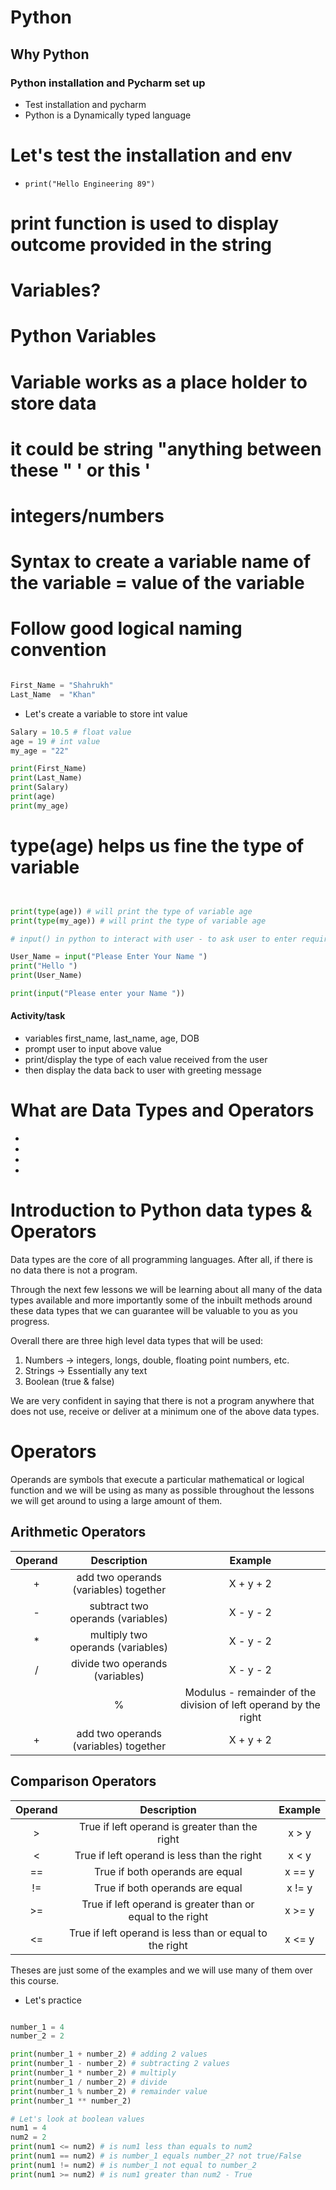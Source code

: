 # Python
## Why Python
### Python installation and Pycharm set up

- Test installation and pycharm 
- Python is a Dynamically typed language

# Let's test the installation and env

- `print("Hello Engineering 89")`
# print function is used to display outcome provided in the string
# Variables?
# Python Variables
# Variable works as a place holder to store data
# it could be string "anything between these " ' or this '
# integers/numbers
# Syntax to create a variable name of the variable = value of the variable
# Follow good logical naming convention
```python

First_Name = "Shahrukh"
Last_Name  = "Khan"
```
- Let's create a variable to store int value
```python
Salary = 10.5 # float value
age = 19 # int value
my_age = "22"

print(First_Name)
print(Last_Name)
print(Salary)
print(age)
print(my_age)
```
# type(age) helps us fine the type of variable
```python


print(type(age)) # will print the type of variable age
print(type(my_age)) # will print the type of variable age

# input() in python to interact with user - to ask user to enter required data

User_Name = input("Please Enter Your Name ")
print("Hello ")
print(User_Name)

print(input("Please enter your Name "))
```

#### Activity/task
- variables first_name, last_name, age, DOB
- prompt user to input above value
- print/display the type of each value received from the user
- then display the data back to user with greeting message

# What are Data Types and Operators

- 
- 
- 
- 
# Introduction to Python data types & Operators

Data types are the core of all programming languages. After all, if there is no data there is not a program.

Through the next few lessons we will be learning about all many of the data types available and more importantly some of the inbuilt methods around these data types that we can guarantee will be valuable to you as you progress.

Overall there are three high level data types that will be used:

1. Numbers -> integers, longs, double, floating point numbers, etc.
2. Strings -> Essentially any text
3. Boolean (true & false) 

We are very confident in saying that there is not a program anywhere that does not use, receive or deliver at a minimum one of the above data types.

# Operators

Operands are symbols that execute a particular mathematical or logical function and we will be using as many as possible throughout the lessons we will get around to using a large amount of them.

## Arithmetic Operators

| Operand    | Description                          | Example    |
|:---------: |:----------------------------:        |:--------:  |
|    +       | add two operands (variables) together| X + y + 2  |
|    -       | subtract two operands (variables)    | X - y - 2  |
|    *       | multiply two operands (variables)    | X - y - 2  |
|    /       | divide two operands (variables)      | X - y - 2  |
    |    %   | Modulus - remainder of the division of left operand by the right    | X - y - 2  |
|    +       | add two operands (variables) together| X + y + 2  |

## Comparison Operators

| Operand    | Description                          | Example         |
|:---------: |:----------------------------:        |:--------:       |
|    >       | True if left operand is greater than the right| x > y  |
|    <       | True if left operand is less than the right| x < y     |
|    ==      | True if both operands are equal            | x == y    |
|    !=      | True if both operands are equal            | x != y    |
|    >=      | True if left operand is greater than or equal to the right| x >= y     |
|    <=      | True if left operand is less than or equal to the right| x <= y     |



Theses are just some of the examples and we will use many of them over this course.

- Let's practice 
```python

number_1 = 4
number_2 = 2

print(number_1 + number_2) # adding 2 values
print(number_1 - number_2) # subtracting 2 values
print(number_1 * number_2) # multiply
print(number_1 / number_2) # divide
print(number_1 % number_2) # remainder value
print(number_1 ** number_2)

# Let's look at boolean values
num1 = 4
num2 = 2
print(num1 <= num2) # is num1 less than equals to num2
print(num1 == num2) # is number_1 equals number_2? not true/False
print(num1 != num2) # is number_1 not equal to number_2
print(num1 >= num2) # is num1 greater than num2 - True

```
